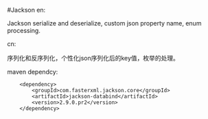 #Jackson
en:

Jackson serialize and deserialize, custom json property name, enum processing.


cn:

序列化和反序列化，个性化json序列化后的key值，枚举的处理。


maven dependcy:

    	<dependency>
			<groupId>com.fasterxml.jackson.core</groupId>
			<artifactId>jackson-databind</artifactId>
			<version>2.9.0.pr2</version>
		</dependency>
